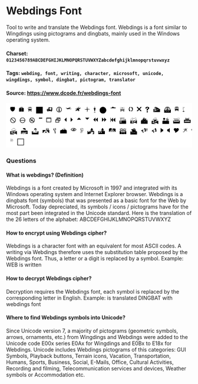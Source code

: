 # Webdings Font
Tool to write and translate the Webdings font. Webdings is a font similar to Wingdings using pictograms and dingbats, mainly used in the Windows operating system.

#### Charset: `0123456789ABCDEFGHIJKLMNOPQRSTUVWXYZabcdefghijklmnopqrstuvwxyz`

#### Tags: `webding, font, writing, character, microsoft, unicode, wingdings, symbol, dingbat, pictogram, translator`

#### Source: https://www.dcode.fr/webdings-font

![combined](./combined.png)

### Questions

#### What is webdings? (Definition)
Webdings is a font created by Microsoft in 1997 and integrated with its Windows operating system and Internet Explorer browser. Webdings is a dingbats font (symbols) that was presented as a basic font for the Web by Microsoft. Today depreciated, its symbols / icons / pictograms have for the most part been integrated in the Unicode standard. Here is the translation of the 26 letters of the alphabet: ABCDEFGHIJKLMNOPQRSTUVWXYZ

#### How to encrypt using Webdings cipher?
Webdings is a character font with an equivalent for most ASCII codes. A writing via Webdings therefore uses the substitution table proposed by the Webdings font. Thus, a letter or a digit is replaced by a symbol. Example: WEB is written

#### How to decrypt Webdings cipher?
Decryption requires the Webdings font, each symbol is replaced by the corresponding letter in English. Example:  is translated DINGBAT with webdings font

#### Where to find Webdings symbols into Unicode?
Since Unicode version 7, a majority of pictograms (geometric symbols, arrows, ornaments, etc.) from Wingdings and Webdings were added to the Unicode code E00x series E0Ax for Wingdings and E0Bx to E18x for Webdings. Unicode includes Webdings pictograms of this categories: GUI Symbols, Playback buttons, Terrain icons, Vacation, Transportation, Humans, Sports, Business, Social, E-Mails, Office, Cultural Activities, Recording and filming, Telecommunication services and devices, Weather symbols or Accommodation etc.


